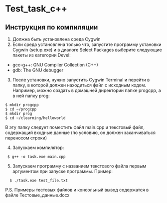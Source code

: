 # Test_task_c++
## Инструкция по компиляции
1) Должна быть установлена среда Cygwin
2) Если среда установлена только что, запустите программу установки Cygwin (setup.exe) и в диалоге Select Packages выберите следующие пакеты из категории Devel:
- gcc-g++: GNU Compiler Collection (C++)
- gdb: The GNU debugger
3) После установки, нужно запустить Cygwin Terminal и перейти в папку, в которой должен находиться файл с исходным кодом.
  Например, можно создать в домашней директории папкe progcpp, а в ней папку prog:
  ```
  $ mkdir progcpp
  $ cd ~/progcpp
  $ mkdir prog
  $ cd ~/clearning/helloworld
```
 В эту папку следует поместить файл main.cpp и текстовый файл, содержащий входные данные (по условию, он должен заканчиваться переносом строки)

4) Запускаем компилятор:
 ```
  $ g++ -o task.exe main.cpp
```
5) Запускаем программу с названием текстового файла первым аргументом при запуске программы.
  Пример:
```
  $ ./task.exe test_file.txt
```

P.S. Примеры тестовых файлов и консольный вывод содержатся в файле Тестовые_данные.docx







